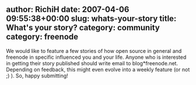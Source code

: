 author: RichiH
date: 2007-04-06 09:55:38+00:00
slug: whats-your-story
title: What's your story?
category: community
category: freenode
---
We would like to feature a few stories of how open source in general and freenode in specific influenced you and your life. Anyone who is interested in getting their story published should write email to blog*freenode.net. Depending on feedback, this might even evolve into a weekly feature (or not ;) ). So, happy submitting!
